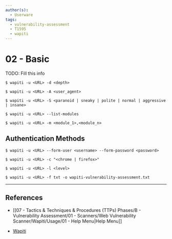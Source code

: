```yaml
---
author(s):
  - Userware
tags:
  - vulnerability-assessment
  - T1595
  - wapiti
---
```

# 02 - Basic

TODO: Fill this info

```
$ wapiti -u <URL> -d <depth>
```

```
$ wapiti -u <URL> -A <user_agent>
```

```
$ wapiti -u <URL> -S <paranoid | sneaky | polite | normal | aggressive | insane>
```

```
$ wapiti -u <URL> --list-modules
```

```
$ wapiti -u <URL> -m <module_1>,<module_n>
```

## Authentication Methods

```
$ wapiti -u <URL> --form-user <username> --form-password <password>
```

```
$ wapiti -u <URL> -c "<chrome | firefox>"
```

```
$ wapiti -u <URL> -l <level>
```

```
$ wapiti -u <URL> -f txt -o wapiti-vulnerability-assessment.txt
```

---
## References

- [[07 - Tactics & Techniques & Procedures (TTPs) Phases/B - Vulnerability Assessment/01 - Scanners/Web Vulnerability Scanner/Wapiti/Usage/01 - Help Menu|Help Menu]]

- [Wapiti](https://wapiti-scanner.github.io/)